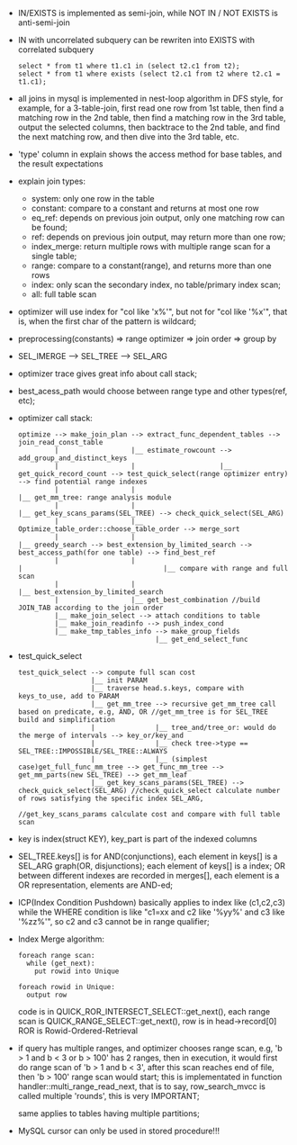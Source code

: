 * IN/EXISTS is implemented as semi-join, while NOT IN / NOT EXISTS is anti-semi-join
* IN with uncorrelated subquery can be rewriten into EXISTS with correlated subquery
	```
	select * from t1 where t1.c1 in (select t2.c1 from t2);
	select * from t1 where exists (select t2.c1 from t2 where t2.c1 = t1.c1);
	```
* all joins in mysql is implemented in nest-loop algorithm in DFS style, for example, for a
  3-table-join, first read one row from 1st table, then find a matching row in the 2nd table,
  then find a matching row in the 3rd table, output the selected columns, then backtrace to the
  2nd table, and find the next matching row, and then dive into the 3rd table, etc.

* 'type' column in explain shows the access method for base tables, and the result expectations
* explain join types:
  * system: only one row in the table
  * constant: compare to a constant and returns at most one row
  * eq_ref: depends on previous join output, only one matching row can be found;
  * ref: depends on previous join output, may return more than one row;
  * index_merge: return multiple rows with multiple range scan for a single table;
  * range: compare to a constant(range), and returns more than one rows
  * index: only scan the secondary index, no table/primary index scan;
  * all: full table scan

* optimizer will use index for "col like 'x%'", but not for "col like '%x'", that is,
  when the first char of the pattern is wildcard;
* preprocessing(constants) => range optimizer => join order => group by
* SEL_IMERGE --> SEL_TREE --> SEL_ARG
* optimizer trace gives great info about call stack;
* best_acess_path would choose between range type and other types(ref, etc);
* optimizer call stack:
  ```
  optimize --> make_join_plan --> extract_func_dependent_tables --> join_read_const_table
           |                  |__ estimate_rowcount --> add_group_and_distinct_keys
           |                  |                     |__ get_quick_record_count --> test_quick_select(range optimizer entry) --> find potential range indexes
           |                  |                                                                                             |__ get_mm_tree: range analysis module
           |                  |                                                                                             |__ get_key_scans_params(SEL_TREE) --> check_quick_select(SEL_ARG)
           |                  |__ Optimize_table_order::choose_table_order --> merge_sort
           |                  |                                            |__ greedy_search --> best_extension_by_limited_search --> best_access_path(for one table) --> find_best_ref
           |                  |                                                                                                   |                                   |__ compare with range and full scan
           |                  |                                                                                                   |__ best_extension_by_limited_search
           |                  |__ get_best_combination //build JOIN_TAB according to the join order
           |__ make_join_select --> attach conditions to table
           |__ make_join_readinfo --> push_index_cond
           |__ make_tmp_tables_info --> make_group_fields
                                    |__ get_end_select_func
  ```

* test_quick_select
  ```
  test_quick_select --> compute full scan cost
                    |__ init PARAM
                    |__ traverse head.s.keys, compare with keys_to_use, add to PARAM
                    |__ get_mm_tree --> recursive get_mm_tree call based on predicate, e.g, AND, OR //get_mm_tree is for SEL_TREE build and simplification
                    |               |__ tree_and/tree_or: would do the merge of intervals --> key_or/key_and
                    |               |__ check tree->type == SEL_TREE::IMPOSSIBLE/SEL_TREE::ALWAYS
                    |               |__ (simplest case)get_full_func_mm_tree --> get_func_mm_tree --> get_mm_parts(new SEL_TREE) --> get_mm_leaf
                    |__ get_key_scans_params(SEL_TREE) --> check_quick_select(SEL_ARG) //check_quick_select calculate number of rows satisfying the specific index SEL_ARG,
                                                                                       //get_key_scans_params calculate cost and compare with full table scan
  ```

* key is index(struct KEY), key_part is part of the indexed columns
* SEL_TREE.keys[] is for AND(conjunctions), each element in keys[] is a SEL_ARG graph(OR, disjunctions); each element of keys[] is a index; OR between different indexes
  are recorded in merges[], each element is a OR representation, elements are AND-ed;
* ICP(Index Condition Pushdown) basically applies to index like (c1,c2,c3) while the WHERE condition is like "c1=xx and c2 like '%yy%' and c3 like '%zz%'", so c2 and c3 cannot be in range qualifier;

* Index Merge algorithm:
  ```
  foreach range scan:
    while (get_next):
      put rowid into Unique

  foreach rowid in Unique:
    output row
  ```
  code is in QUICK_ROR_INTERSECT_SELECT::get_next(), each range scan is QUICK_RANGE_SELECT::get_next(), row is in head->record[0]
  ROR is Rowid-Ordered-Retrieval

* if query has multiple ranges, and optimizer chooses range scan, e.g, 'b > 1 and b < 3 or b > 100' has 2 ranges, then in execution,
  it would first do range scan of 'b > 1 and b < 3', after this scan reaches end of file, then 'b > 100' range scan would start;
  this is implementated in function handler::multi_range_read_next, that is to say, row_search_mvcc is called multiple 'rounds', this
  is very IMPORTANT;

  same applies to tables having multiple partitions;

* MySQL cursor can only be used in stored procedure!!!
